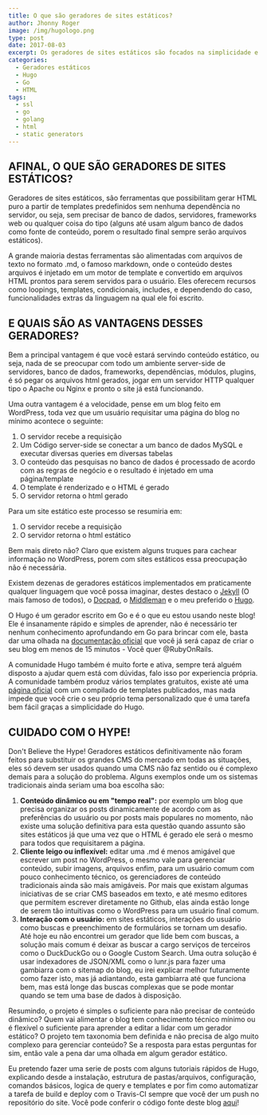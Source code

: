 ```yaml
---
title: O que são geradores de sites estáticos?
author: Jhonny Roger
image: /img/hugologo.png
type: post
date: 2017-08-03
excerpt: Os geradores de sites estáticos são focados na simplicidade e podem ser uma ótima alternativa aos CMS tradicionais
categories:
  - Geradores estáticos
  - Hugo
  - Go
  - HTML
tags:
  - ssl
  - go
  - golang
  - html
  - static generators
---
```


AFINAL, O QUE SÃO GERADORES DE SITES ESTÁTICOS?
-----------------------------------------------

Geradores de sites estáticos, são ferramentas que possibilitam gerar HTML puro a partir de templates predefinidos sem nenhuma dependência no servidor, ou seja, sem precisar de banco de dados, servidores, frameworks web ou qualquer coisa do tipo (alguns até usam algum banco de dados como fonte de conteúdo, porem o resultado final sempre serão arquivos estáticos). 

A grande maioria destas ferramentas são alimentadas com arquivos de texto no formato .md, o famoso markdown, onde o conteúdo destes arquivos é injetado em um motor de template e convertido em arquivos HTML prontos para serem servidos para o usuário. Eles oferecem recursos como loopings, templates, condicionais, includes, e dependendo do caso, funcionalidades extras da linguagem na qual ele foi escrito. 
 
 
E QUAIS SÃO AS VANTAGENS DESSES GERADORES?
------------------------------------------

Bem a principal vantagem é que você estará servindo conteúdo estático, ou seja, nada de se preocupar com todo um ambiente server-side de servidores, banco de dados, frameworks, dependências, módulos, plugins, é só pegar os arquivos html gerados, jogar em um servidor HTTP qualquer tipo o Apache ou Nginx e pronto o site já está funcionando. 
 
Uma outra vantagem é a velocidade, pense em um blog feito em WordPress, toda vez que um usuário requisitar uma página do blog no mínimo acontece o seguinte: 

 1. O servidor recebe a requisição  
 2. Um Código server-side se conectar a um banco de dados MySQL e executar diversas queries em diversas tabelas 
 3. O conteúdo das pesquisas no banco de dados é processado de acordo com as regras de negócio e o resultado é injetado em uma página/template  
 4. O template é renderizado e o HTML é gerado  
 5. O servidor retorna o html gerado

Para um site estático este processo se resumiria em: 

 1. O servidor recebe a requisição 
 2. O servidor retorna o html estático 
 
Bem mais direto não? Claro que existem alguns truques para cachear informação no WordPress, porem com sites estáticos essa preocupação não é necessária.
 
Existem dezenas de geradores estáticos implementados em praticamente qualquer linguagem que você possa imaginar, destes destaco o [Jekyll](https://jekyllrb.com/) (O mais famoso de todos), o [Docpad](https://github.com/docpad/docpad), o [Middleman](https://github.com/middleman/middleman) e o meu preferido o [Hugo](https://github.com/gohugoio/hugo).
 
O Hugo é um gerador escrito em Go e é o que eu estou usando neste blog! Ele é insanamente rápido e simples de aprender, não é necessário ter nenhum conhecimento aprofundando em Go para brincar com ele, basta dar uma olhada na [documentação oficial](https://gohugo.io/) que você já será capaz de criar o seu blog em menos de 15 minutos - Você quer @RubyOnRails. 

A comunidade Hugo também é muito forte e ativa, sempre terá alguém disposto a ajudar quem está com dúvidas, falo isso por experiencia própria. A comunidade também produz vários templates gratuitos, existe até uma [página oficial](https://themes.gohugo.io/) com um compilado de templates publicados, mas nada impede que você crie o seu próprio tema personalizado que é uma tarefa bem fácil graças a simplicidade do Hugo. 
 
 
CUIDADO COM O HYPE!
-------------------

Don't Believe the Hype! Geradores estáticos definitivamente não foram feitos para substituir os grandes CMS do mercado em todas as situações, eles só devem ser usados quando uma CMS não faz sentido ou é complexo demais para a solução do problema. Alguns exemplos onde um os sistemas tradicionais ainda seriam uma boa escolha são: 
 
 1. **Conteúdo dinâmico ou em "tempo real":** por exemplo um blog que precisa organizar os posts dinamicamente de acordo com as preferências do usuário ou por posts mais populares no momento, não existe uma solução definitiva para esta questão quando assunto são sites estáticos já que uma vez que o HTML é gerado ele será o mesmo para todos que requisitarem a página.
 2. **Cliente leigo ou inflexível:** editar uma .md é menos amigável que escrever um post no WordPress, o mesmo vale para gerenciar conteúdo, subir imagens, arquivos enfim, para um usuário comum com pouco conhecimento técnico, os gerenciadores de conteúdo tradicionais ainda são mais amigáveis. Por mais que existam algumas iniciativas de se criar CMS baseados em texto, e até mesmo editores que permitem escrever diretamente no Github, elas ainda estão longe de serem tão intuitivas como o WordPress para um usuário final comum. 
 3. **Interação com o usuário:** em sites estáticos, interações do usuário como buscas e preenchimento de formulários se tornam um desafio. Até hoje eu não encontrei um gerador que lide bem com buscas, a solução mais comum é deixar as buscar a cargo serviços de terceiros como o DuckDuckGo ou o Google Custom Search. Uma outra solução é usar indexadores de JSON/XML como o lunr.js para fazer uma gambiarra com o sitemap do blog, eu irei explicar melhor futuramente como fazer isto, mas já adiantando, esta gambiarra até que funciona bem, mas está longe das buscas complexas que se pode montar quando se tem uma base de dados à disposição.
 
Resumindo, o projeto é simples o suficiente para não precisar de conteúdo dinâmico? Quem vai alimentar o blog tem conhecimento técnico mínimo ou é flexível o suficiente para aprender a editar a lidar com um gerador estático? O projeto tem taxonomia bem definida e não precisa de algo muito complexo para gerenciar conteúdo? Se a resposta para estas perguntas for sim, então vale a pena dar uma olhada em algum gerador estático. 

Eu pretendo fazer uma serie de posts com alguns tutoriais rápidos de Hugo, explicando desde a instalação, estrutura de pastas/arquivos, configuração, comandos básicos, logica de query e templates e por fim como automatizar a tarefa de build e deploy com o  Travis-CI sempre que você der um push no repositório do site. Você pode conferir o código fonte deste blog [aqui](https://github.com/jhonnyrogerb/jhonny-roger-blog)!